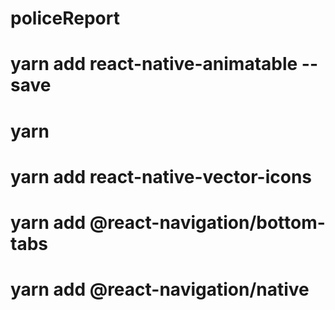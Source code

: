 # policeReport
# yarn add react-native-animatable --save
# yarn

# yarn add react-native-vector-icons

# yarn add @react-navigation/bottom-tabs

# yarn add @react-navigation/native
